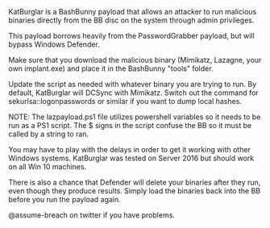 KatBurglar is a BashBunny payload that allows an attacker to run malicious binaries directly from the BB disc on the system through admin privileges. 

This payload borrows heavily from the PasswordGrabber payload, but will bypass Windows Defender. 

Make sure that you download the malicious binary (Mimikatz, Lazagne, your own implant.exe) and place it in the BashBunny "tools" folder. 

Update the script as needed with whatever binary you are trying to run. By default, KatBurglar will DCSync with Mimikatz. Switch out the command for sekurlsa::logonpasswords or similar if you want to dump local hashes. 

NOTE: The lazpayload.ps1 file utilizes powershell variables so it needs to be run as a PS1 script. The $ signs in the script confuse the BB so it must be called by a string to ran. 

You may have to play with the delays in order to get it working with other Windows systems. KatBurglar was tested on Server 2016 but should work on all Win 10 machines.

There is also a chance that Defender will delete your binaries after they run, even though they produce results. Simply load the binaries back into the BB before you run the payload again.

@assume-breach on twitter if you have problems. 
